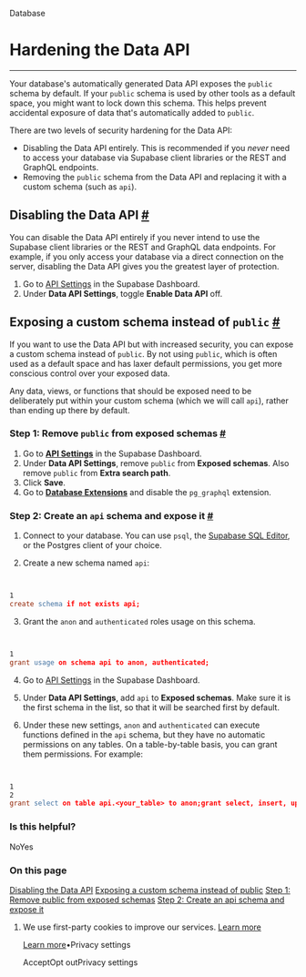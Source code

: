 Database

# Hardening the Data API

* * *

Your database's automatically generated Data API exposes the `public` schema by default. If your `public` schema is used by other tools as a default space, you might want to lock down this schema. This helps prevent accidental exposure of data that's automatically added to `public`.

There are two levels of security hardening for the Data API:

- Disabling the Data API entirely. This is recommended if you _never_ need to access your database via Supabase client libraries or the REST and GraphQL endpoints.
- Removing the `public` schema from the Data API and replacing it with a custom schema (such as `api`).

## Disabling the Data API [\#](https://supabase.com/docs/guides/database/hardening-data-api\#disabling-the-data-api)

You can disable the Data API entirely if you never intend to use the Supabase client libraries or the REST and GraphQL data endpoints. For example, if you only access your database via a direct connection on the server, disabling the Data API gives you the greatest layer of protection.

1. Go to [API Settings](https://supabase.com/dashboard/project/_/settings/api) in the Supabase Dashboard.
2. Under **Data API Settings**, toggle **Enable Data API** off.

## Exposing a custom schema instead of `public` [\#](https://supabase.com/docs/guides/database/hardening-data-api\#exposing-a-custom-schema-instead-of-public)

If you want to use the Data API but with increased security, you can expose a custom schema instead of `public`. By not using `public`, which is often used as a default space and has laxer default permissions, you get more conscious control over your exposed data.

Any data, views, or functions that should be exposed need to be deliberately put within your custom schema (which we will call `api`), rather than ending up there by default.

### Step 1: Remove `public` from exposed schemas [\#](https://supabase.com/docs/guides/database/hardening-data-api\#step-1-remove-public-from-exposed-schemas)

1. Go to [**API Settings**](https://supabase.com/dashboard/project/_/settings/api) in the Supabase Dashboard.
2. Under **Data API Settings**, remove `public` from **Exposed schemas**. Also remove `public` from **Extra search path**.
3. Click **Save**.
4. Go to [**Database Extensions**](https://supabase.com/dashboard/project/_/database/extensions) and disable the `pg_graphql` extension.

### Step 2: Create an `api` schema and expose it [\#](https://supabase.com/docs/guides/database/hardening-data-api\#step-2-create-an-api-schema-and-expose-it)

1. Connect to your database. You can use `psql`, the [Supabase SQL Editor](https://supabase.com/dashboard/project/_/sql), or the Postgres client of your choice.

2. Create a new schema named `api`:



```flex


1
create schema if not exists api;
```

3. Grant the `anon` and `authenticated` roles usage on this schema.



```flex


1
grant usage on schema api to anon, authenticated;
```

4. Go to [API Settings](https://supabase.com/dashboard/project/_/settings/api) in the Supabase Dashboard.

5. Under **Data API Settings**, add `api` to **Exposed schemas**. Make sure it is the first schema in the list, so that it will be searched first by default.

6. Under these new settings, `anon` and `authenticated` can execute functions defined in the `api` schema, but they have no automatic permissions on any tables. On a table-by-table basis, you can grant them permissions. For example:



```flex


1
2
grant select on table api.<your_table> to anon;grant select, insert, update, delete on table api.<your_table> to authenticated;
```


### Is this helpful?

NoYes

### On this page

[Disabling the Data API](https://supabase.com/docs/guides/database/hardening-data-api#disabling-the-data-api) [Exposing a custom schema instead of public](https://supabase.com/docs/guides/database/hardening-data-api#exposing-a-custom-schema-instead-of-public) [Step 1: Remove public from exposed schemas](https://supabase.com/docs/guides/database/hardening-data-api#step-1-remove-public-from-exposed-schemas) [Step 2: Create an api schema and expose it](https://supabase.com/docs/guides/database/hardening-data-api#step-2-create-an-api-schema-and-expose-it)

1. We use first-party cookies to improve our services. [Learn more](https://supabase.com/privacy#8-cookies-and-similar-technologies-used-on-our-european-services)



   [Learn more](https://supabase.com/privacy#8-cookies-and-similar-technologies-used-on-our-european-services)•Privacy settings





   AcceptOpt outPrivacy settings